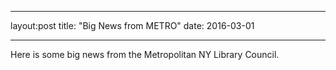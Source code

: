 ---
layout:post
title: "Big News from METRO"
date: 2016-03-01
___
Here is some big news from the Metropolitan NY Library Council.